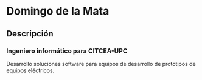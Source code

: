 # Domingo de la Mata

## Descripción

### Ingeniero informático para CITCEA-UPC

Desarrollo soluciones software para equipos de desarrollo de prototipos de equipos eléctricos.
